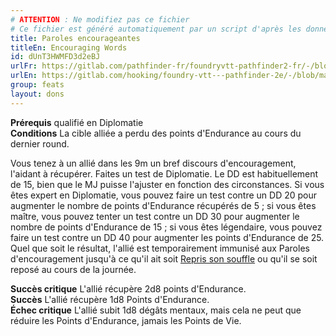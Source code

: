 ```yaml
---
# ATTENTION : Ne modifiez pas ce fichier
# Ce fichier est généré automatiquement par un script d'après les données du module Foundry VTT officiel et de sa traduction
title: Paroles encourageantes
titleEn: Encouraging Words
id: dUnT3HWMFD3d2eBJ
urlFr: https://gitlab.com/pathfinder-fr/foundryvtt-pathfinder2-fr/-/blob/master/data/feats/dUnT3HWMFD3d2eBJ.htm
urlEn: https://gitlab.com/hooking/foundry-vtt---pathfinder-2e/-/blob/master/packs/data/feats.db/encouraging-words.json
group: feats
layout: dons
---
```

<span>**Prérequis** qualifié en Diplomatie  
**Conditions** La cible alliée a perdu des points d'Endurance au cours du dernier round.  


Vous tenez à un allié dans les 9m un bref discours d'encouragement, l'aidant à récupérer. Faites un test de Diplomatie. Le DD est habituellement de 15, bien que le MJ puisse l'ajuster en fonction des circonstances. Si vous êtes expert en Diplomatie, vous pouvez faire un test contre un DD 20 pour augmenter le nombre de points d'Endurance récupérés de 5 ; si vous êtes maître, vous pouvez tenter un test contre un DD 30 pour augmenter le nombre de points d'Endurance de 15 ; si vous êtes légendaire, vous pouvez faire un test contre un DD 40 pour augmenter les points d'Endurance de 25. Quel que soit le résultat, l'allié est temporairement immunisé aux Paroles d'encouragement jusqu'à ce qu'il ait soit [Repris son souffle](../actions/reprendre-son-souffle.md) ou qu'il se soit reposé au cours de la journée.   
  
**Succès critique** L'allié récupère 2d8 points d'Endurance.  
**Succès** L'allié récupère 1d8 Points d'Endurance.  
**Échec critique** L'allié subit 1d8 dégâts mentaux, mais cela ne peut que réduire les Points d'Endurance, jamais les Points de Vie. 



